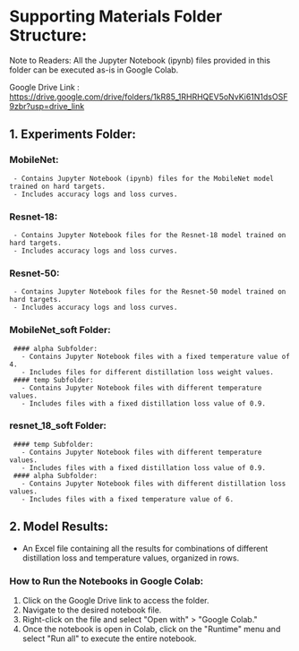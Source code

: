 # Supporting Materials Folder Structure:

Note to Readers:
All the Jupyter Notebook (ipynb) files provided in this folder can be executed as-is in Google Colab.

Google Drive Link : https://drive.google.com/drive/folders/1kR85_1RHRHQEV5oNvKi61N1dsOSF9zbr?usp=drive_link

## 1. Experiments Folder:
   ### MobileNet:
     - Contains Jupyter Notebook (ipynb) files for the MobileNet model trained on hard targets.
     - Includes accuracy logs and loss curves.
   ### Resnet-18:
     - Contains Jupyter Notebook files for the Resnet-18 model trained on hard targets.
     - Includes accuracy logs and loss curves.
   ### Resnet-50:
     - Contains Jupyter Notebook files for the Resnet-50 model trained on hard targets.
     - Includes accuracy logs and loss curves.
   ### MobileNet_soft Folder:
     #### alpha Subfolder:
       - Contains Jupyter Notebook files with a fixed temperature value of 4.
       - Includes files for different distillation loss weight values.
     #### temp Subfolder:
       - Contains Jupyter Notebook files with different temperature values.
       - Includes files with a fixed distillation loss value of 0.9.
   ### resnet_18_soft Folder:
     #### temp Subfolder:
       - Contains Jupyter Notebook files with different temperature values.
       - Includes files with a fixed distillation loss value of 0.9.
     #### alpha Subfolder:
       - Contains Jupyter Notebook files with different distillation loss values.
       - Includes files with a fixed temperature value of 6.

## 2. Model Results:
   - An Excel file containing all the results for combinations of different distillation loss and temperature values, organized in rows.

### How to Run the Notebooks in Google Colab:
1. Click on the Google Drive link to access the folder.
2. Navigate to the desired notebook file.
3. Right-click on the file and select "Open with" > "Google Colab."
4. Once the notebook is open in Colab, click on the "Runtime" menu and select "Run all" to execute the entire notebook.
